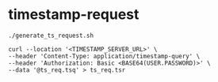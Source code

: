 # timestamp-request

`./generate_ts_request.sh`

```
curl --location '<TIMESTAMP_SERVER_URL>' \
--header 'Content-Type: application/timestamp-query' \
--header 'Authorization: Basic <BASE64(USER.PASSWORD)>' \
--data '@ts_req.tsq' > ts_req.tsr
```
